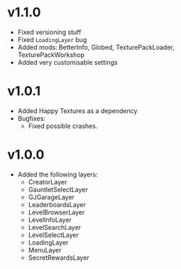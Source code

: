 # v1.1.0

- Fixed versioning stuff
- Fixed `LoadingLayer` bug
- Added mods: BetterInfo, Globed, TexturePackLoader, TexturePackWorkshop
- Added very customisable settings

# v1.0.1

- Added Happy Textures as a dependency
- Bugfixes:
    - Fixed possible crashes.

# v1.0.0

- Added the following layers:
    - CreatorLayer
    - GauntletSelectLayer
    - GJGarageLayer
    - LeaderboardsLayer
    - LevelBrowserLayer
    - LevelInfoLayer
    - LevelSearchLayer
    - LevelSelectLayer
    - LoadingLayer
    - MenuLayer
    - SecretRewardsLayer